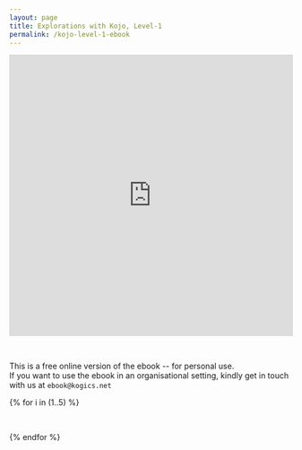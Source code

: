 ```yaml
---
layout: page
title: Explorations with Kojo, Level-1
permalink: /kojo-level-1-ebook
---
```


<iframe allowfullscreen="allowfullscreen" scrolling="no" class="fp-iframe" src="https://heyzine.com/flip-book/439c76b0da.html" style="border: 1px solid lightgray; width: 100%; height: 500px;"></iframe>

<p>&nbsp;</p>

This is a free online version of the ebook -- for personal use.  
If you want to use the ebook in an organisational setting, kindly get in touch with us at `ebook@kogics.net`


{% for i in (1..5) %}
<p>&nbsp;</p>
{% endfor %}